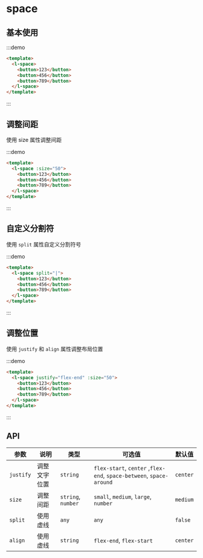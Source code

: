 # space

## 基本使用

:::demo

```html
<template>
  <l-space>
    <button>123</button>
    <button>456</button>
    <button>789</button>
  </l-space>
</template>
```

:::

## 调整间距

使用 size 属性调整间距

:::demo

```html
<template>
  <l-space :size="50">
    <button>123</button>
    <button>456</button>
    <button>789</button>
  </l-space>
</template>
```

:::

## 自定义分割符

使用 `split` 属性自定义分割符号

:::demo

```html
<template>
  <l-space split="|">
    <button>123</button>
    <button>456</button>
    <button>789</button>
  </l-space>
</template>
```

:::

## 调整位置

使用 `justify` 和 `align` 属性调整布局位置

:::demo

```html
<template>
  <l-space justify="flex-end" :size="50">
    <button>123</button>
    <button>456</button>
    <button>789</button>
  </l-space>
</template>
```

:::

## API

| 参数      | 说明         | 类型               | 可选值                                                              | 默认值   |
| --------- | ------------ | ------------------ | ------------------------------------------------------------------- | -------- |
| `justify` | 调整文字位置 | `string`           | `flex-start`, `center` ,`flex-end`, `space-between`, `space-around` | `center` |
| `size`    | 调整间距     | `string`, `number` | `small`, `medium`, `large`, `number`                                | `medium` |
| `split`   | 使用虚线     | `any`              | `any`                                                               | `false`  |
| `align`   | 使用虚线     | `string`           | `flex-end`, `flex-start`                                            | `center` |
